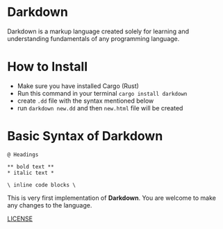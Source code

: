 # Darkdown

Darkdown is a markup language created solely for learning and understanding fundamentals of any programming language.

# How to Install
- Make sure you have installed Cargo (Rust)
- Run this command in your terminal `cargo install darkdown`
- create `.dd` file with the syntax mentioned below
- run `darkdown new.dd` and then `new.html` file will be created

# Basic Syntax of Darkdown

```
@ Headings

** bold text **
* italic text *

\ inline code blocks \
```

This is very first implementation of **Darkdown**. You are welcome to make any changes to the language.


[LICENSE](LICENSE)
